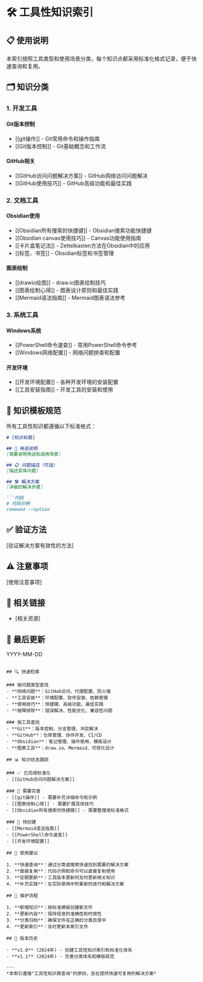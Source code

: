 # 🛠️ 工具性知识索引

## 📋 使用说明

本索引按照工具类型和使用场景分类，每个知识点都采用标准化格式记录，便于快速查询和复用。

## 🗂️ 知识分类

### 1. 开发工具
#### Git版本控制
- [[git操作]] - Git常用命令和操作指南
- [[Git版本控制]] - Git基础概念和工作流

#### GitHub相关  
- [[GitHub访问问题解决方案]] - GitHub网络访问问题解决
- [[GitHub使用技巧]] - GitHub高级功能和最佳实践

### 2. 文档工具
#### Obsidian使用
- [[Obsidian所有搜索的快捷键]] - Obsidian搜索功能快捷键
- [[Obsidian canvas使用技巧]] - Canvas功能使用指南
- [[卡片盒笔记法]] - Zettelkasten方法在Obsidian中的应用
- [[标签、书签]] - Obsidian标签和书签管理

#### 图表绘制
- [[drawio绘图]] - draw.io图表绘制技巧
- [[图表绘制心得]] - 图表设计原则和最佳实践
- [[Mermaid语法指南]] - Mermaid图表语法参考

### 3. 系统工具
#### Windows系统
- [[PowerShell命令速查]] - 常用PowerShell命令参考
- [[Windows网络配置]] - 网络问题排查和配置

#### 开发环境
- [[开发环境配置]] - 各种开发环境的安装配置
- [[工具安装指南]] - 开发工具的安装和使用

## 📝 知识模板规范

所有工具性知识都遵循以下标准格式：

```markdown
# [知识标题]

## 🎯 用途说明
[简要说明用途和适用场景]

## 📋 问题描述（可选）
[描述具体问题]

## 🛠️ 解决方案
[详细的解决步骤]

```代码
# 代码示例
command --option
```

## ✅ 验证方法
[验证解决方案有效性的方法]

## ⚠️ 注意事项
[使用注意事项]

## 🔗 相关链接
- [相关资源]

## 📅 最后更新
YYYY-MM-DD
```

## 🔍 快速检索

### 按问题类型查找
- **网络问题**：GitHub访问、代理配置、防火墙
- **工具安装**：环境配置、软件安装、依赖管理  
- **使用技巧**：快捷键、高级功能、最佳实践
- **故障排除**：错误解决、性能优化、兼容性问题

### 按工具查找
- **Git**：版本控制、分支管理、冲突解决
- **GitHub**：仓库管理、协作开发、CI/CD
- **Obsidian**：笔记管理、插件使用、模板设计
- **图表工具**：draw.io、Mermaid、可视化设计

## 📊 知识状态跟踪

### ✅ 已完成标准化
- [[GitHub访问问题解决方案]]

### 🔄 需要完善
- [[git操作]] - 需要补充详细命令和示例
- [[图表绘制心得]] - 需要扩展具体技巧
- [[Obsidian所有搜索的快捷键]] - 需要整理成标准格式

### 📝 待创建
- [[Mermaid语法指南]]
- [[PowerShell命令速查]]
- [[开发环境配置]]

## 🎯 使用建议

1. **快速查询**：通过分类或搜索快速找到需要的解决方案
2. **直接复用**：代码示例和命令可以直接复制使用
3. **定期更新**：工具版本更新时及时更新相关知识
4. **补充实践**：在实际使用中积累新的技巧和解决方案

## 🔄 维护流程

1. **新增知识**：按标准模板创建新文件
2. **更新内容**：保持信息的准确性和时效性  
3. **分类归档**：确保文件在正确的分类目录中
4. **更新索引**：及时更新本索引文件

## 📅 版本历史

- **v1.0** (2024年) - 创建工具性知识索引和标准化体系
- **v1.1** (2024年) - 完善分类体系和模板规范

---
*本索引遵循"工具性知识靠查询"的原则，旨在提供快速可复用的解决方案*
